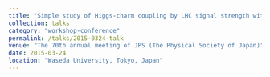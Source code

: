 ```yaml
---
title: "Simple study of Higgs-charm coupling by LHC signal strength with b-tagging"
collection: talks
category: "workshop-conference"
permalink: /talks/2015-0324-talk
venue: "The 70th annual meeting of JPS (The Physical Society of Japan)"
date: 2015-03-24
location: "Waseda University, Tokyo, Japan"
---
```




